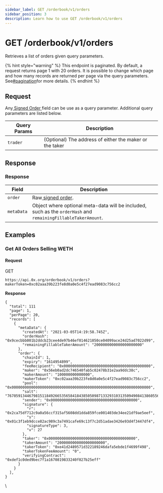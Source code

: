 ```yaml
---
sidebar_label: GET /orderbook/v1/orders
sidebar_position: 3
description: Learn how to use GET /orderbook/v1/orders
---
```


# GET /orderbook/v1/orders

Retrieves a list of orders given query parameters.

{% hint style="warning" %}
This endpoint is paginated. By default, a request returns page 1 with 20 orders. It is possible to change which page and how many records are returned per page via the query parameters. See[#pagination](./#pagination "mention")for more details.&#x20;
{% endhint %}

## Request

Any[ Signed Order ](./#signed-order)field can be use as a query parameter. Additional query parameters are listed below.

| Query Params | Description                                             |
| ------------ | ------------------------------------------------------- |
| `trader`     | (Optional) The address of either the maker or the taker |

## Response

### Response

| Field      | Description                                                                                                   |
| ---------- | ------------------------------------------------------------------------------------------------------------- |
| `order`    | Raw[ signed order](./#signed-order).                                                                          |
| `metaData` | Object where optional meta-data will be included, such as the `orderHash` and `remainingFillableTakerAmount`. |

## Examples

### **Get All Orders Selling WETH**

#### **Request**

GET

```
https://api.0x.org/orderbook/v1/orders?makerToken=0xc02aaa39b223fe8d0a0e5c4f27ead9083c756cc2
```

**Response**

```
{
  "total": 111
  "page": 1,
  "perPage": 20,
  "records": [
    {
      "metaData": {
        "createdAt": "2021-03-05T14:19:58.745Z",
        "orderHash": "0x9cecbbb001b2ddcb23cee4de97b46ef014621050ce04099ace24d25ad7022d99",
        "remainingFillableTakerAmount": "2000000000000000000000"
      },
      "order": {
        "chainId": 1,
        "expiry": "1614954899",
        "feeRecipient": "0x0000000000000000000000000000000000000000",
        "maker": "0x56eb0ad2dc746540fab5c02478b31e2aa9ddc38c",
        "makerAmount": "100000000000000",
        "makerToken": "0xc02aaa39b223fe8d0a0e5c4f27ead9083c756cc2",
        "pool": "0x0000000000000000000000000000000000000000000000000000000000000000",
        "salt": "76705913446798151184926653565841843850509871332931031350949084138605565413651",
        "sender": "0x0000000000000000000000000000000000000000",
        "signature": {
          "r": "0x2ca75df712c9a0a56ccf315af5608dd1dda859fce001403de34ee21df9ae5eef",
          "s": "0x01c3f1eb9dcce82ac989c3a7491cafe69c13f7c2d51adae3426e93d4f3447df4",
          "signatureType": 3,
          "v": 27
        },
        "taker": "0x0000000000000000000000000000000000000000",
        "takerAmount": "2000000000000000000000",
        "takerToken": "0xe41d2489571d322189246dafa5ebde1f4699f498",
        "takerTokenFeeAmount": "0",
        "verifyingContract": "0xdef1c0ded9bec7f1a1670819833240f027b25eff"
      }
    }
  ],
}
```

\


